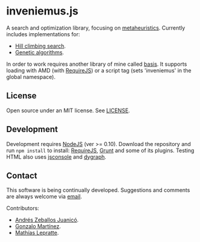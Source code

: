 ﻿# inveniemus.js

A search and optimization library, focusing on [metaheuristics](http://en.wikipedia.org/wiki/Metaheuristic).
Currently includes implementations for:
* [Hill climbing search](http://en.wikipedia.org/wiki/Hill_climbing).
* [Genetic algorithms](http://en.wikipedia.org/wiki/Genetic_algorithm).

In order to work requires another library of mine called [basis](https://github.com/LeonardoVal/basis). It supports loading with AMD (with [RequireJS](http://requirejs.org/)) or a script tag (sets 'inveniemus' in the global namespace).

## License

Open source under an MIT license. See [LICENSE](LICENSE.md).

## Development

Development requires [NodeJS](http://nodejs.org/) (ver >= 0.10). Download the repository and run `npm install` to install: [RequireJS](http://requirejs.org/), [Grunt](http://gruntjs.com/) and some of its plugins. Testing HTML also uses [jsconsole](http://jsconsole.com/) and [dygraph](http://dygraphs.com/).

## Contact

This software is being continually developed. Suggestions and comments are always welcome via [email](mailto:leonardo.val@creatartis.com).

Contributors:
* [Andrés Zeballos Juanicó](mailto:andreszeballosjuanico@gmail.com).
* [Gonzalo Martínez](gonzalo.martinez@live.com).
* [Mathías Lepratte](mlepratte3108@hotmail.com).
